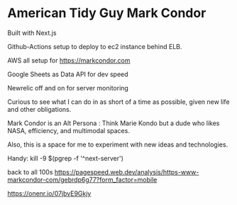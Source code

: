 # American Tidy Guy Mark Condor

Built with Next.js

Github-Actions setup to deploy to ec2 instance behind ELB.

AWS all setup for https://markcondor.com

Google Sheets as Data API for dev speed

Newrelic off and on for server monitoring

Curious to see what I can do in as short of a time as possible, given new life and other obligations.

Mark Condor is an Alt Persona : Think Marie Kondo but a dude who likes NASA, efficiency, and multimodal spaces.

Also, this is a space for me to experiment with new ideas and technologies.

Handy:
kill -9 $(pgrep -f '^next-server')

back to all 100s
https://pagespeed.web.dev/analysis/https-www-markcondor-com/gebrdp6g77?form_factor=mobile


https://onenr.io/07jbvE9Gkjy
